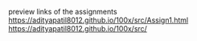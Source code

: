 preview links of the assignments 
https://adityapatil8012.github.io/100x/src/Assign1.html
https://adityapatil8012.github.io/100x/src/
